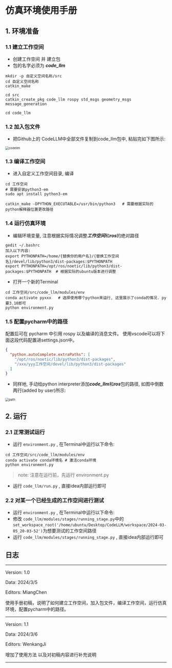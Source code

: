 # 仿真环境使用手册

## 1. 环境准备

### 1.1 建立工作空间

- 创建工作空间 并 建立包
- 包的名字必须为 ***code_llm***

```cd
mkdir -p 自定义空间名称/src
cd 自定义空间名称
catkin_make

cd src
catkin_create_pkg code_llm rospy std_msgs geometry_msgs message_generation  

cd code_llm
```

### 1.2 加入包文件

- 把Github上的 CodeLLM中全部文件复制到code_llm包中, 粘贴完如下图所示:

<img src="aserts/codellm.png" alt="codellm" style="zoom:67%;" />

### 1.3 编译工作空间

- 进入自定义工作空间目录, 编译

```
cd 工作空间
# 需要安装python3-em
sudo apt install python3-em

catkin_make -DPYTHON_EXECUTABLE=/usr/bin/python3   # 需要根据实际的python解释器位置更改路径
```

### 1.4 运行仿真环境

- 编辑环境变量, 注意根据实际情况调整***工作空间***和***ros***的绝对路径

```
gedit ~/.bashrc
加入以下内容: 
export PYTHONPATH=/home/{替换你的用户名}/{替换工作空间名}/devel/lib/python3/dist-packages:$PYTHONPATH
export PYTHONPATH=/opt/ros/noetic/lib/python3/dist-packages:$PYTHONPATH  # 根据实际的ubuntu版本进行调整
```

- 打开一个新的Terminal

```
cd 工作空间/src/code_llm/modules/env
conda activate pyxxx   # 选择使用哪个python来运行, 这里展示了conda的情况. py要3.10即可
python environment.py
```

### 1.5 配置pycharm中的路径

配置后可在 pycharm 中引用 rospy 以及编译的消息文件。
使用vscode可以将下面这段代码配置进settings.json中。

```json
{
  "python.autoComplete.extraPaths": [
    "/opt/ros/noetic/lib/python3/dist-packages",
    "/xxx/yyy工作空间/devel/lib/python3/dist-packages"
  ]
}
```

- 同样地, 手动给python interpreter添加***code_llm***和***ros***包的路径, 如图中倒数两行(added by user)所示:

<img src="aserts/path.png" alt="path" style="zoom:67%;" />

## 2. 运行

### 2.1 正常测试运行

- 运行 `environment.py` , 在Terminal中运行以下命令:

```
cd 工作空间/src/code_llm/modules/env
conda activate conda环境名 # 激活conda环境
python environment.py
```
> note: 注意在运行前，先运行 environment.py

- 运行 `code_llm/run.py` , 直接idea内部运行即可

### 2.2 对某一个已经生成的工作空间进行测试

- 运行 `environment.py` , 在Terminal中运行以下命令:
- 修改 `code_llm/modules/stages/running_stage.py`中的 
`set_workspace_root('/home/ubuntu/Desktop/CodeLLM/workspace/2024-03-05_20-03-52')`为想要测试的工作空间路径
- 运行 `code_llm/modules/stages/running_stage.py` , 直接idea内部运行即可


## 日志

---

Version: 1.0

Data: 2024/3/5

Editors: MiangChen

使用手册初稿，说明了如何建立工作空间，加入包文件，编译工作空间，运行仿真环境，配置pycharm中的路径。

---

Version: 1.1

Data: 2024/3/6

Editors: WenkangJi

增加了使用方法 以及对初稿内容进行补充说明

---

